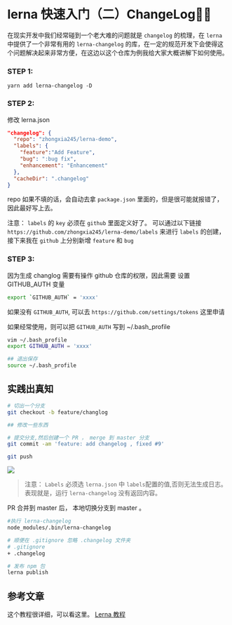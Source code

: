# lerna 快速入门（二）ChangeLog

在现实开发中我们经常碰到一个老大难的问题就是 `changelog` 的梳理，在 `lerna` 中提供了一个非常有用的 `lerna-changelog` 的库，在一定的规范开发下会使得这个问题解决起来非常方便，在这边以这个仓库为例我给大家大概讲解下如何使用。

### STEP 1:

```
yarn add lerna-changelog -D
```

### STEP 2:

修改 lerna.json

```json
"changelog": {
  "repo": "zhongxia245/lerna-demo",
  "labels": {
    "feature":"Add Feature",
    "bug": ":bug fix",
    "enhancement": "Enhancement"
  },
  "cacheDir": ".changelog"
}
```

repo 如果不填的话，会自动去拿 `package.json` 里面的，但是很可能就报错了，因此最好写上去。

注意： `labels` 的 `key` 必须在 `github` 里面定义好了。
可以通过以下链接 `https://github.com/zhongxia245/lerna-demo/labels` 来进行 `labels` 的创建，接下来我在 `github` 上分别新增 `feature` 和 `bug`

### STEP 3:

因为生成 changlog 需要有操作 github 仓库的权限，因此需要 设置 GITHUB_AUTH 变量

```bash
export `GITHUB_AUTH` = 'xxxx'
```

如果没有 `GITHUB_AUTH`, 可以去 `https://github.com/settings/tokens` 这里申请

如果经常使用，则可以把 `GITHUB_AUTH` 写到 ~/.bash_profile

```bash
vim ~/.bash_profile
export GITHUB_AUTH = 'xxxx'

## 退出保存
source ~/.bash_profile
```

## 实践出真知

```bash
# 切出一个分支
git checkout -b feature/changlog

## 修改一些东西

# 提交分支,然后创建一个 PR ， merge 到 master 分支
git commit -am 'feature: add changelog , fixed #9'

git push
```

![](https://i.loli.net/2018/11/14/5bebec88a10ff.png)

> 注意： `Labels` 必须选 `lerna.json` 中 `labels`配置的值,否则无法生成日志。表现就是，运行 `lerna-changelog` 没有返回内容。

PR 合并到 master 后， 本地切换分支到 master 。 
```bash
#执行 lerna-changelog
node_modules/.bin/lerna-changelog

# 顺便在 .gitignore 忽略 .changelog 文件夹
# .gitignore
+ .changelog

# 发布 npm 包
lerna publish
```








## 参考文章

这个教程很详细，可以看这里。
[Lerna 教程](https://juejin.im/entry/586f00bc128fe100580a6f78)
